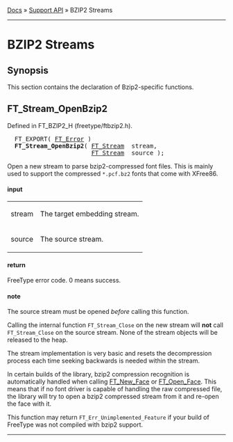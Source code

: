 [Docs](ft2-index.md) &raquo; [Support API](ft2-toc.md#support-api) &raquo; BZIP2 Streams

-------------------------------

# BZIP2 Streams

## Synopsis

This section contains the declaration of Bzip2-specific functions.

## FT_Stream_OpenBzip2

Defined in FT_BZIP2_H (freetype/ftbzip2.h).

<div class = "codehilite">
<pre>
  FT_EXPORT( <a href="../ft2-basic_types/#ft_error">FT_Error</a> )
  <b>FT_Stream_OpenBzip2</b>( <a href="../ft2-system_interface/#ft_stream">FT_Stream</a>  stream,
                       <a href="../ft2-system_interface/#ft_stream">FT_Stream</a>  source );
</pre>
</div>


Open a new stream to parse bzip2-compressed font files. This is mainly used to support the compressed `*.pcf.bz2` fonts that come with XFree86.

<h4>input</h4>
<table class="fields">
<tr><td class="val" id="stream">stream</td><td class="desc">
<p>The target embedding stream.</p>
</td></tr>
<tr><td class="val" id="source">source</td><td class="desc">
<p>The source stream.</p>
</td></tr>
</table>

<h4>return</h4>

FreeType error code. 0&nbsp;means success.

<h4>note</h4>

The source stream must be opened _before_ calling this function.

Calling the internal function `FT_Stream_Close` on the new stream will **not** call `FT_Stream_Close` on the source stream. None of the stream objects will be released to the heap.

The stream implementation is very basic and resets the decompression process each time seeking backwards is needed within the stream.

In certain builds of the library, bzip2 compression recognition is automatically handled when calling <a href="../ft2-base_interface/#ft_new_face">FT_New_Face</a> or <a href="../ft2-base_interface/#ft_open_face">FT_Open_Face</a>. This means that if no font driver is capable of handling the raw compressed file, the library will try to open a bzip2 compressed stream from it and re-open the face with it.

This function may return `FT_Err_Unimplemented_Feature` if your build of FreeType was not compiled with bzip2 support.

<hr>

